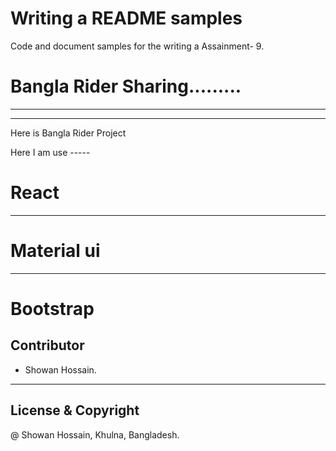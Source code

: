 # Writing a README samples

Code and document samples for the writing a Assainment- 9.

# Bangla Rider Sharing.........

-------------------------------------
_____________________
Here is Bangla Rider Project

Here I am use -----

# React
---------------
# Material ui
---------------
# Bootstrap

## Contributor
- Showan Hossain.
---------------
## License & Copyright

@ Showan Hossain, Khulna, Bangladesh.